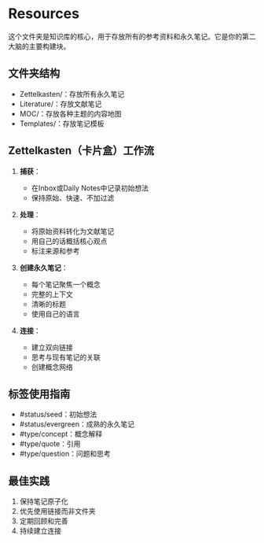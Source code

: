 # Resources

这个文件夹是知识库的核心，用于存放所有的参考资料和永久笔记。它是你的第二大脑的主要构建块。

## 文件夹结构
- Zettelkasten/：存放所有永久笔记
- Literature/：存放文献笔记
- MOC/：存放各种主题的内容地图
- Templates/：存放笔记模板

## Zettelkasten（卡片盒）工作流
1. **捕获**：
   - 在Inbox或Daily Notes中记录初始想法
   - 保持原始、快速、不加过滤

2. **处理**：
   - 将原始资料转化为文献笔记
   - 用自己的话概括核心观点
   - 标注来源和参考

3. **创建永久笔记**：
   - 每个笔记聚焦一个概念
   - 完整的上下文
   - 清晰的标题
   - 使用自己的语言

4. **连接**：
   - 建立双向链接
   - 思考与现有笔记的关联
   - 创建概念网络

## 标签使用指南
- #status/seed：初始想法
- #status/evergreen：成熟的永久笔记
- #type/concept：概念解释
- #type/quote：引用
- #type/question：问题和思考

## 最佳实践
1. 保持笔记原子化
2. 优先使用链接而非文件夹
3. 定期回顾和完善
4. 持续建立连接 